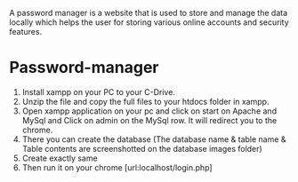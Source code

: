 A password manager is a website that is used to store and manage the data locally which helps the user for storing various online accounts and security features.


# Password-manager
1. Install xampp on your PC to your C-Drive.
2. Unzip the file and copy the full files to your htdocs folder in xampp.
3. Open xampp application on your pc and click on start on Apache and MySql and Click on admin on the MySql row. It will redirect you to the chrome.
4. There you can create the database (The database name & table name & Table contents are screenshotted on the database images folder)
5. Create exactly same
6. Then run it on your chrome [url:localhost/login.php]
